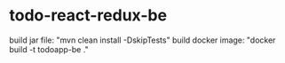 # todo-react-redux-be
build jar file: "mvn clean install -DskipTests"
build docker image: "docker build -t todoapp-be ."

